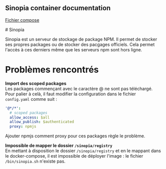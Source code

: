 Sinopia container documentation
-------

[Fichier compose](docker-compose.yml)

# Sinopia

Sinopia est un serveur de stockage de package NPM. Il permet de stocker ses propres packages ou de stocker des pacgages officiels. Cela permet l'accès à ces derniers même que les serveurs npm sont hors ligne.


# Problèmes rencontrés

**Import des scoped packages**  
Les packages commençant avec le caractère @ ne sont pas téléchargé. Pour palier à celà, il faut modifier la configuration dans le fichier `config.yaml` comme suit :

```yaml
'@*/*':
  # scoped packages
  allow_access: $all
  allow_publish: $authenticated
  proxy: npmjs
```

Ajouter npmjs comment proxy pour ces packages règle le problème.

**Impossible de mapper le dossier `/sinopia/registry`**  
En mettant à disposition le dossier `/sinopia/registry` et en le mappant dans le docker-compose, il est impossible de déployer l'image : le fichier `/bin/sinopia.sh` n'existe pas.
